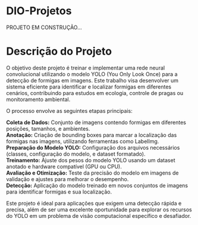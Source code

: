 # DIO-Projetos

PROJETO EM CONSTRUÇÃO... 



# Descrição do Projeto
O objetivo deste projeto é treinar e implementar uma rede neural convolucional utilizando o modelo YOLO (You Only Look Once) para a detecção de formigas em imagens. Este trabalho visa desenvolver um sistema eficiente para identificar e localizar formigas em diferentes cenários, contribuindo para estudos em ecologia, controle de pragas ou monitoramento ambiental.

O processo envolve as seguintes etapas principais:

**Coleta de Dados:** Conjunto de imagens contendo formigas em diferentes posições, tamanhos, e ambientes. </br>
**Anotação:** Criação de bounding boxes para marcar a localização das formigas nas imagens, utilizando ferramentas como LabelImg.</br>
**Preparação do Modelo YOLO:** Configuração dos arquivos necessários (classes, configuração do modelo, e dataset formatado).</br>
**Treinamento:** Ajuste dos pesos do modelo YOLO usando um dataset anotado e hardware compatível (GPU ou CPU).</br>
**Avaliação e Otimização:** Teste da precisão do modelo em imagens de validação e ajustes para melhorar o desempenho.</br>
**Detecção:** Aplicação do modelo treinado em novos conjuntos de imagens para identificar formigas e sua localização.</br>

Este projeto é ideal para aplicações que exigem uma detecção rápida e precisa, além de ser uma excelente oportunidade para explorar os recursos do YOLO em um problema de visão computacional específico e desafiador.
